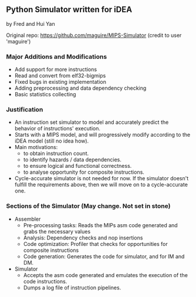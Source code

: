 ## Python Simulator written for iDEA
by Fred and Hui Yan

Original repo: https://github.com/maguire/MIPS-Simulator
(credit to user 'maguire')

### Major Additions and Modifications
* Add support for more instructions
* Read and convert from elf32-bigmips
* Fixed bugs in existing implementation
* Adding preprocessing and data dependency checking
* Basic statistics collecting

### Justification
* An instruction set simulator to model and accurately predict the behavior of instructions' execution.
* Starts with a MIPS model, and will progressively modify according to the iDEA model (still no idea how).
* Main motivations:
	- to obtain instruction count.
	- to identify hazards / data dependencies.
	- to ensure logical and functional correctness.
	- to analyse opportunity for composite instructions.
* Cycle-accurate simulator is not needed for now. If the simulator doesn't fulfill the requirements above, then we will move on to a cycle-accurate one. 

### Sections of the Simulator (May change. Not set in stone)
* Assembler
	* Pre-processing tasks: Reads the MIPs asm code generated and grabs the necessary values
	* Analysis: Dependency checks and nop insertions
	* Code optimization: Profiler that checks for opportunities for composite instructions
	* Code generation: Generates the code for simulator, and for IM and DM.
* Simulator
	* Accepts the asm code generated and emulates the execution of the code instructions.
	* Dumps a log file of instruction pipelines.
